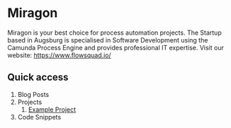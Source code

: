 # Miragon
Miragon is your best choice for process automation projects. The Startup based in Augsburg is specialised in Software Development using the Camunda Process Engine and provides professional IT expertise. Visit our website: https://www.flowsquad.io/ </br>

## Quick access
1. Blog Posts
1. Projects
    1. [Example Project](./projects/miragon-example-project)
1. Code Snippets